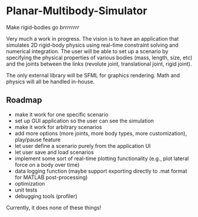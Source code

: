 # Planar-Multibody-Simulator

Make rigid-bodies go *brrrrrrrr*

Very much a work in progress.
The vision is to have an application that simulates 2D rigid-body physics using real-time constraint solving and numerical integration.
The user will be able to set up a scenario by specifying the physical properties of various bodies (mass, length, size, etc) and the joints between the links (revolute joint, translational joint, rigid joint).

The only external library will be SFML for graphics rendering. Math and physics will all be handled in-house.

## Roadmap
- make it work for one specific scenario
- set up GUI application so the user can see the simulation
- make it work for arbitrary scenarios
- add more options (more joints, more body types, more customization), play/pause feature
- let user define a scenario purely from the application UI
- let user save and load scenarios
- implement some sort of real-time plotting functionality (e.g., plot lateral force on a body over time)
- data logging function (maybe support exporting directly to .mat format for MATLAB post-processing)
- optimization
- unit tests
- debugging tools (profiler)

Currently, it does none of these things!

